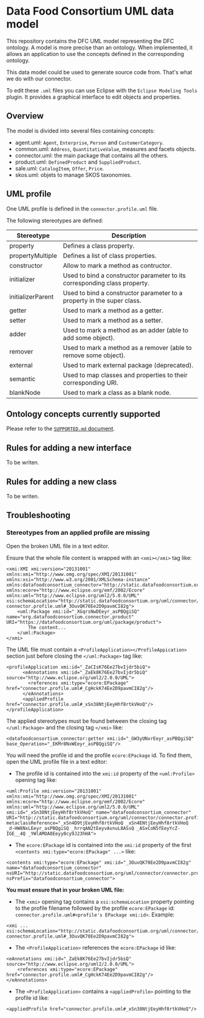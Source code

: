 # Data Food Consortium UML data model

This repository contains the DFC UML model representing the DFC ontology. A model is more precise than an ontology. When implemented, it allows an application to use the concepts defined in the corresponding ontology.

This data model could be used to generate source code from. That's what we do with our connector.

To edit these `.uml` files you can use Eclipse with the `Eclipse Modeling Tools` plugin. It provides a graphical interface to edit objects and properties.

## Overview

The model is divided into several files containing concepts:
  - agent.uml: `Agent`, `Enterprise`, `Person` and `CustomerCategory`.
  - common.uml: `Address`, `QuantitativeValue`, measures and facets objects. 
  - connector.uml: the main package that contains all the others.
  - product.uml: `DefinedProduct` and `SuppliedProduct`.
  - sale.uml: `CatalogItem`, `Offer`, `Price`.
  - skos.uml: objets to manage SKOS taxonomies.

## UML profile

One UML profile is defined in the `connector.profile.uml` file.

The following stereotypes are defined:

| Stereotype | Description |
| ----------- | ----------- |
| property | Defines a class property. |
| propertyMultiple | Defines a list of class properties. |
| constructor | Allow to mark a method as contructor. |
| initializer | Used to bind a constructor parameter to its corresponding class property. |
| initializerParent | Used to bind a constructor parameter to a property in the super class. |
| getter | Used to mark a method as a getter. |
| setter | Used to mark a method as a setter. |
| adder | Used to mark a method as an adder (able to add some object). |
| remover | Used to mark a method as a remover (able to remove some object). |
| external | Used to mark external package (deprecated). |
| semantic | Used to map classes and properties to their corresponding URI. |
| blankNode | Used to mark a class as a blank node. |

## Ontology concepts currently supported

Please refer to the [`SUPPORTED.md` document](https://github.com/datafoodconsortium/data-model-uml/blob/main/SUPPORTED.md).

## Rules for adding a new interface

To be writen.

## Rules for adding a new class

To be writen.

## Troubleshooting

### Stereotypes from an applied profile are missing

Open the broken UML file in a text editor. 

Ensure that the whole file content is wrapped with an `<xmi></xmi>` tag like:

```
<xmi:XMI xmi:version="20131001" xmlns:xmi="http://www.omg.org/spec/XMI/20131001" xmlns:xsi="http://www.w3.org/2001/XMLSchema-instance" xmlns:datafoodconsortium_connector="http://static.datafoodconsortium.org/uml/connector/connector.profile.uml" xmlns:ecore="http://www.eclipse.org/emf/2002/Ecore" xmlns:uml="http://www.eclipse.org/uml2/5.0.0/UML" xsi:schemaLocation="http://static.datafoodconsortium.org/uml/connector/connector.profile.uml connector.profile.uml#_3OuvQK70Ee2D9pavmCI82g">
	<uml:Package xmi:id="_XGqrsNwDEeyr_asPBQgiSQ" name="org.datafoodconsortium.connector.product" URI="https://datafoodconsortium.org/uml/package/product">
		The content...
	</uml:Package>
</xmi>
```

The UML file must contain a `<ProfileApplication></ProfileAppication>` section just before closing the `</uml:Package>` tag like:

```
<profileApplication xmi:id="_ZaCIsK76Ee27bvIjdr5biQ">
      <eAnnotations xmi:id="_ZaEk8K76Ee27bvIjdr5biQ" source="http://www.eclipse.org/uml2/2.0.0/UML">
        <references xmi:type="ecore:EPackage" href="connector.profile.uml#_CgHckK74Ee2D9pavmCI82g"/>
      </eAnnotations>
      <appliedProfile href="connector.profile.uml#_xSn38NtjEeyHhf8rtkVHoQ"/>
</profileApplication>
```

The applied stereotypes must be found between the closing tag `</uml:Package>` and the closing tag `</xmi>` like:

```
<datafoodconsortium_connector:getter xmi:id="_GW3yUNxrEeyr_asPBQgiSQ" base_Operation="_EKMr8NxWEeyr_asPBQgiSQ"/>
```

You will need the profile id and the profile `ecore:EPackage` id. To find them, open the UML profile file in a text editor:
- The profile id is contained into the `xmi:id` property of the `<uml:Profile>` opening tag like:

```
<uml:Profile xmi:version="20131001" xmlns:xmi="http://www.omg.org/spec/XMI/20131001" xmlns:ecore="http://www.eclipse.org/emf/2002/Ecore" xmlns:uml="http://www.eclipse.org/uml2/5.0.0/UML" xmi:id="_xSn38NtjEeyHhf8rtkVHoQ" name="datafoodconsortium_connector" URI="http://static.datafoodconsortium.org/uml/connector/connector.profile.uml" metaclassReference="_xSn4D9tjEeyHhf8rtkVHoQ _xSn4ENtjEeyHhf8rtkVHoQ _d-HW8NxLEeyr_asPBQgiSQ _hrrqAN2tEeyvAvnuL8ASsQ _ASxCoN5fEeyYcZ-IGE__4Q _YWlAMOA8Eeyy8cy9J23hHA">
```
- The `ecore:EPackage` id is contained into the `xmi:id` property of the first `<contents xmi:type="ecore:EPackage" ...>` like:

```
<contents xmi:type="ecore:EPackage" xmi:id="_3OuvQK70Ee2D9pavmCI82g" name="datafoodconsortium_connector" nsURI="http://static.datafoodconsortium.org/uml/connector/connector.profile.uml" nsPrefix="datafoodconsortium_connector">
```

__You must ensure that in your broken UML file:__
- The `<xmi>` opening tag contains a `xsi:schemaLocation` property pointing to the profile filename followed by the profile `ecore:EPackage` id: `connector.profile.uml#<profile's EPackage xmi:id>`. Example:

```
<xmi ... xsi:schemaLocation="http://static.datafoodconsortium.org/uml/connector/connector.profile.uml connector.profile.uml#_3OuvQK70Ee2D9pavmCI82g">
```
- The `<ProfileApplication>` references the `ecore:EPackage` id like:

```
<eAnnotations xmi:id="_ZaEk8K76Ee27bvIjdr5biQ" source="http://www.eclipse.org/uml2/2.0.0/UML">
    <references xmi:type="ecore:EPackage" href="connector.profile.uml#_CgHckK74Ee2D9pavmCI82g"/>
</eAnnotations>
```
- The `<ProfileApplication>` contains a `<appliedProfile>` pointing to the profile id like:

```
<appliedProfile href="connector.profile.uml#_xSn38NtjEeyHhf8rtkVHoQ"/>
```